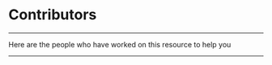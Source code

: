 # Contributors

---

Here are the people who have worked on this resource to help you

---

<!-- readme: contributors -start -->
<!-- readme: contributors -end -->